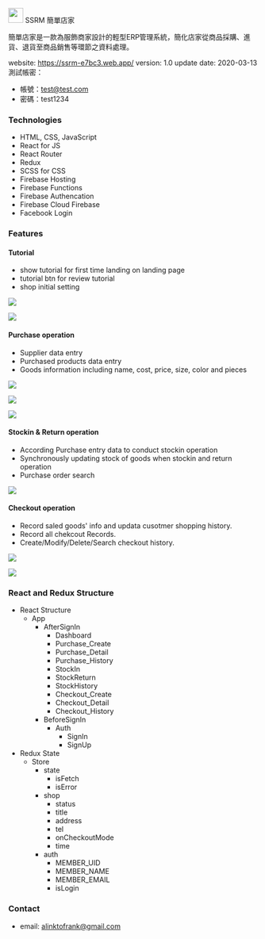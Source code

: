 <img src="https://i.imgur.com/tDAl8oW.png  " width=30px/> SSRM 簡單店家

簡單店家是一款為服飾商家設計的輕型ERP管理系統，簡化店家從商品採購、進貨、退貨至商品銷售等環節之資料處理。

website: https://ssrm-e7bc3.web.app/
version: 1.0 
update date: 2020-03-13
測試帳密：
- 帳號：test@test.com
- 密碼：test1234

### Technologies
* HTML, CSS, JavaScript
* React for JS
* React Router
* Redux
* SCSS for CSS
* Firebase Hosting
* Firebase Functions
* Firebase Authencation
* Firebase Cloud Firebase
* Facebook Login

### Features
#### Tutorial
* show tutorial for first time landing on landing page
* tutorial btn for review tutorial
* shop initial setting

![](https://i.imgur.com/SF5DSXy.png)

![](https://i.imgur.com/OUVYusv.png)

#### Purchase operation
* Supplier data entry 
* Purchased products data entry
* Goods information including name, cost, price, size, color and pieces 

![](https://i.imgur.com/t7fkQa6.png)

![](https://i.imgur.com/G6XLRvA.png)

![](https://i.imgur.com/uGr19Fn.png)

#### Stockin & Return operation
* According Purchase entry data to conduct stockin operation
* Synchronously updating stock of goods when stockin and return operation
* Purchase order search

![](https://i.imgur.com/JgYBKpY.png)

#### Checkout operation
* Record saled goods' info and updata cusotmer shopping history.
* Record all chekcout Records.
* Create/Modify/Delete/Search checkout history.

![](https://i.imgur.com/RpwwyK2.png)

![](https://i.imgur.com/snlSnLx.png)

### React and Redux Structure
* React Structure
    * App
        * AfterSignIn
            * Dashboard
            * Purchase_Create
            * Purchase_Detail
			* Purchase_History
			* StockIn
			* StockReturn
			* StockHistory
			* Checkout_Create
			* Checkout_Detail
			* Checkout_History
        * BeforeSignIn
            * Auth
				* SignIn
				* SignUp
* Redux State
    * Store
        * state
			* isFetch
			* isError
		* shop
			* status
			* title
			* address
			* tel
			* onCheckoutMode
			* time
		* auth
			* MEMBER_UID
			* MEMBER_NAME
			* MEMBER_EMAIL
			* isLogin

### Contact
* email: alinktofrank@gmail.com
